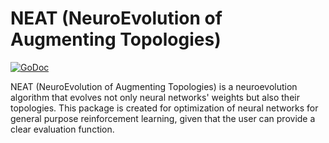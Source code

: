 # NEAT (NeuroEvolution of Augmenting Topologies)

[![GoDoc](https://godoc.org/github.com/whitewolf-studio/neat?status.svg)](https://godoc.org/github.com/whitewolf-studio/neat)

NEAT (NeuroEvolution of Augmenting Topologies) is a neuroevolution algorithm that
evolves not only neural networks' weights but also their topologies. This package
is created for optimization of neural networks for general purpose reinforcement
learning, given that the user can provide a clear evaluation function.
